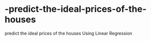 # -predict-the-ideal-prices-of-the-houses
 predict the ideal prices of the houses Using Linear Regression
